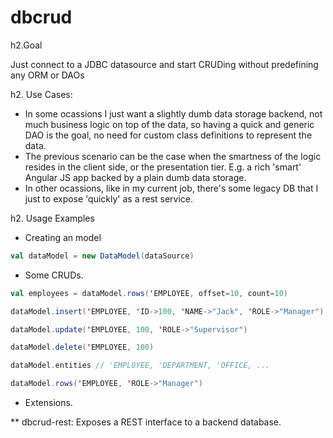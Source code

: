dbcrud
======

h2.Goal

Just connect to a JDBC datasource and start CRUDing without predefining any ORM or DAOs

h2. Use Cases: 

* In some ocassions I just want a slightly dumb data storage backend, not much business logic on top of the data, so having a quick and generic DAO is the goal, no need for custom class definitions to represent the data.
* The previous scenario can be the case when the smartness of the logic resides in the client side, or the presentation tier. E.g. a rich 'smart' Angular JS app backed by a plain dumb data storage.
* In other ocassions, like in my current job, there's some legacy DB that I just to expose 'quickly' as a rest service.

h2. Usage Examples

* Creating an model

```scala
val dataModel = new DataModel(dataSource)
```

* Some CRUDs.

```scala
val employees = dataModel.rows('EMPLOYEE, offset=10, count=10)

dataModel.insert('EMPLOYEE, 'ID->100, 'NAME->"Jack", 'ROLE->"Manager")

dataModel.update('EMPLOYEE, 100, 'ROLE->"Supervisor")

dataModel.delete('EMPLOYEE, 100)

dataModel.entities // 'EMPLOYEE, 'DEPARTMENT, 'OFFICE, ...

dataModel.rows('EMPLOYEE, 'ROLE->"Manager")

```

* Extensions.

** dbcrud-rest: Exposes a REST interface to a backend database.
 
